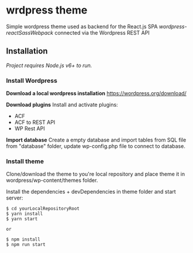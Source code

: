 # wrdpress theme
Simple wordpress theme used as backend for the React.js SPA *wordpress-reactSassWebpack* connected via the Wordpress REST API

## Installation
*Project requires Node.js v6+ to run.*

### Install Wordpress
**Download a local wordpress installation**
https://wordpress.org/download/

**Download plugins**
Install and activate plugins:
- ACF 
- ACF to REST API
- WP Rest API

**Import database**
Create a empty database and import tables from SQL file from "database" folder, update wp-config.php file to connect to database. 

### Install theme
Clone/download the theme to you're local repository and place theme it in wordpress/wp-content/themes folder. 

Install the dependencies + devDependencies in theme folder and start server:

```
$ cd yourLocalRepositoryRoot
$ yarn install
$ yarn start

or

$ npm install
$ npm run start
```


